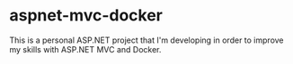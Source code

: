 # aspnet-mvc-docker

This is a personal ASP.NET project that I'm developing in order to improve my skills with ASP.NET MVC and Docker.
